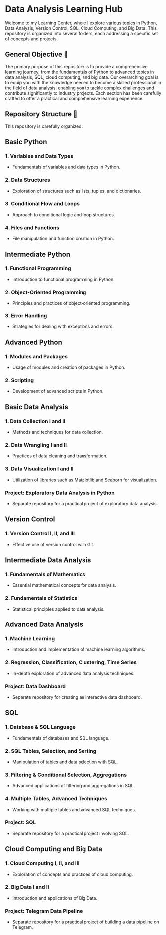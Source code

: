 # Data Analysis Learning Hub

Welcome to my Learning Center, where I explore various topics in Python, Data Analysis, Version Control, SQL, Cloud Computing, and Big Data. This repository is organized into several folders, each addressing a specific set of concepts and projects.

## General Objective 🚀

The primary purpose of this repository is to provide a comprehensive learning journey, from the fundamentals of Python to advanced topics in data analysis, SQL, cloud computing, and big data. Our overarching goal is to equip you with the knowledge needed to become a skilled professional in the field of data analysis, enabling you to tackle complex challenges and contribute significantly to industry projects. Each section has been carefully crafted to offer a practical and comprehensive learning experience.

## Repository Structure 📂
This repository is carefully organized:

## Basic Python

### 1. Variables and Data Types
- Fundamentals of variables and data types in Python.

### 2. Data Structures
- Exploration of structures such as lists, tuples, and dictionaries.

### 3. Conditional Flow and Loops
- Approach to conditional logic and loop structures.

### 4. Files and Functions
- File manipulation and function creation in Python.

## Intermediate Python

### 1. Functional Programming
- Introduction to functional programming in Python.

### 2. Object-Oriented Programming
- Principles and practices of object-oriented programming.

### 3. Error Handling
- Strategies for dealing with exceptions and errors.

## Advanced Python

### 1. Modules and Packages
- Usage of modules and creation of packages in Python.

### 2. Scripting
- Development of advanced scripts in Python.

## Basic Data Analysis

### 1. Data Collection I and II
- Methods and techniques for data collection.

### 2. Data Wrangling I and II
- Practices of data cleaning and transformation.

### 3. Data Visualization I and II
- Utilization of libraries such as Matplotlib and Seaborn for visualization.

### Project: Exploratory Data Analysis in Python
- Separate repository for a practical project of exploratory data analysis.

## Version Control

### 1. Version Control I, II, and III
- Effective use of version control with Git.

## Intermediate Data Analysis

### 1. Fundamentals of Mathematics
- Essential mathematical concepts for data analysis.

### 2. Fundamentals of Statistics
- Statistical principles applied to data analysis.

## Advanced Data Analysis

### 1. Machine Learning
- Introduction and implementation of machine learning algorithms.

### 2. Regression, Classification, Clustering, Time Series
- In-depth exploration of advanced data analysis techniques.

### Project: Data Dashboard
- Separate repository for creating an interactive data dashboard.

## SQL

### 1. Database & SQL Language
- Fundamentals of databases and SQL language.

### 2. SQL Tables, Selection, and Sorting
- Manipulation of tables and data selection with SQL.

### 3. Filtering & Conditional Selection, Aggregations
- Advanced applications of filtering and aggregations in SQL.

### 4. Multiple Tables, Advanced Techniques
- Working with multiple tables and advanced SQL techniques.

### Project: SQL
- Separate repository for a practical project involving SQL.

## Cloud Computing and Big Data

### 1. Cloud Computing I, II, and III
- Exploration of concepts and practices of cloud computing.

### 2. Big Data I and II
- Introduction and applications of Big Data.

### Project: Telegram Data Pipeline
- Separate repository for a practical project of building a data pipeline on Telegram.

